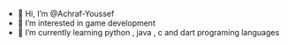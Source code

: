 - 👋 Hi, I’m @Achraf-Youssef
- 👀 I’m interested in game development
- 🌱 I’m currently learning python , java , c and dart programing languages

<!---
Achraf-Youssef/Achraf-Youssef is a ✨ special ✨ repository because its `README.md` (this file) appears on your GitHub profile.
You can click the Preview link to take a look at your changes.
--->
